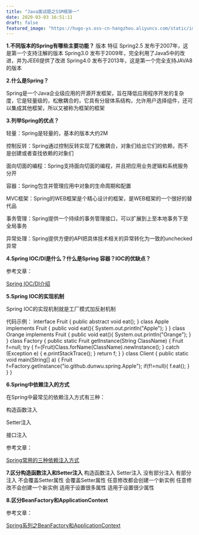 ```yaml
---
title: "Java面试题之SSM框架一"
date: 2020-03-03 16:51:11
draft: false
featured_image: "https://hugo-ys.oss-cn-hangzhou.aliyuncs.com/static/img/java.png"
---
```

**1.不同版本的Spring有哪些主要功能？**
版本 特征 Spring2.5 发布于2007年，这是第一个支持注解的版本 Spring3.0 发布于2009年，完全利用了Java5中的改进，并为JEE6提供了改进 Spring4.0 发布于2013年，这是第一个完全支持JAVA8的版本

**2.什么是Spring？**

Spring是一个Java企业级应用的开源开发框架，旨在降低应用程序开发的复杂度，它是轻量级的，松散耦合的，它具有分层体系结构，允许用户选择组件，还可以集成其他框架，所以又被称为框架的框架

**3.列举Spring的优点？**

轻量：Spring是轻量的，基本的版本大约2M

控制反转：Spring通过控制反转实现了松散耦合，对象们给出它们的依赖，而不是创建或者查找依赖的对象们

面向切面的编程：Spring支持面向切面的编程，并且把应用业务逻辑和系统服务分开

容器：Spring包含并管理应用中对象的生命周期和配置

MVC框架：Spring的WEB框架是个精心设计的框架，是WEB框架的一个很好的替代品

事务管理：Spring提供一个持续的事务管理接口，可以扩展到上至本地事务下至全局事务

异常处理：Spring提供方便的API把具体技术相关的异常转化为一致的unchecked异常

**4.Spring IOC/DI是什么？什么是Spring 容器？IOC的优缺点？**

参考文章：

[Spring IOC/DI介绍](https://blog.csdn.net/ys_230014/article/details/88084482)

**5.Spring IOC的实现机制**

Spring IOC的实现机制就是工厂模式加反射机制

代码示例：
interface Fruit { public abstract void eat(); } class Apple implements Fruit { public void eat(){ System.out.println("Apple"); } } class Orange implements Fruit { public void eat(){ System.out.println("Orange"); } } class Factory { public static Fruit getInstance(String ClassName) { Fruit f=null; try { f=(Fruit)Class.forName(ClassName).newInstance(); } catch (Exception e) { e.printStackTrace(); } return f; } } class Client { public static void main(String[] a) { Fruit f=Factory.getInstance("io.github.dunwu.spring.Apple"); if(f!=null){ f.eat(); } } }

**6.Spring中依赖注入的方式**

在Spring中最常见的依赖注入方式有三种：

构造函数注入

Setter注入

接口注入

参考文章：

[Spring常用的三种依赖注入方式](https://blog.csdn.net/qq594913801/article/details/80512451)

**7.区分构造函数注入和Setter注入**
构造函数注入 Setter注入 没有部分注入 有部分注入 不会覆盖Setter属性 会覆盖Setter属性 任意修改都会创建一个新实例 任意修改不会创建一个新实例 适用于设置很多属性 适用于设置很少属性

**8.区分BeanFactory和ApplicationContext**

参考文章：

[Spring系列之BeanFactory和ApplicationContext](https://www.cnblogs.com/xiaoxi/p/5846416.html)